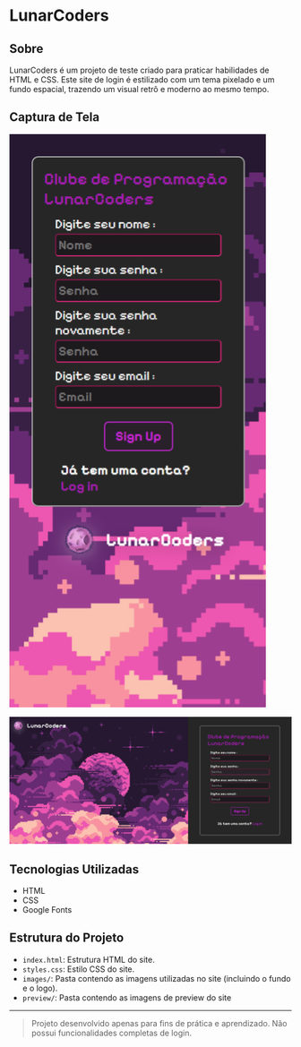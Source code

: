 # LunarCoders

## Sobre

LunarCoders é um projeto de teste criado para praticar habilidades de HTML e CSS. Este site de login é estilizado com um tema pixelado e um fundo espacial, trazendo um visual retrô e moderno ao mesmo tempo.

## Captura de Tela

![Preview-Mobile](preview/preview-mobile.png)

![Preview-PC](preview/preview-pc.png)

## Tecnologias Utilizadas

- HTML
- CSS
- Google Fonts

## Estrutura do Projeto

- `index.html`: Estrutura HTML do site.
- `styles.css`: Estilo CSS do site.
- `images/`: Pasta contendo as imagens utilizadas no site (incluindo o fundo e o logo).
- `preview/`: Pasta contendo as imagens de preview do site

---

> Projeto desenvolvido apenas para fins de prática e aprendizado. Não possui funcionalidades completas de login.

